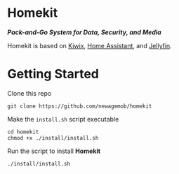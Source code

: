 # Homekit

***Pack-and-Go System for Data, Security, and Media***

Homekit is based on [Kiwix](https://www.kiwix.org), [Home Assistant](https://github.com/home-assistant), and [Jellyfin](https://jellyfin.org/downloads/).

# Getting Started

Clone this repo

```
git clone https://github.com/newagemob/homekit
```

Make the `install.sh` script executable

```
cd homekit
chmod +x ./install/install.sh
```

Run the script to install **Homekit**

```
./install/install.sh
```

